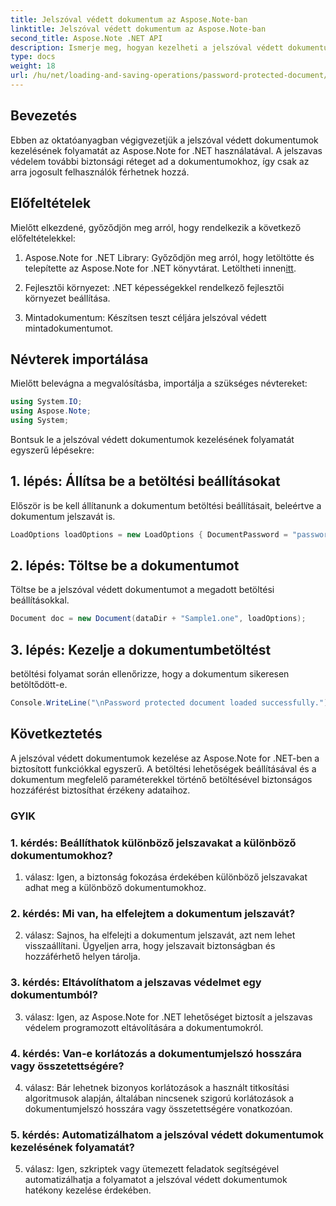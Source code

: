 ```yaml
---
title: Jelszóval védett dokumentum az Aspose.Note-ban
linktitle: Jelszóval védett dokumentum az Aspose.Note-ban
second_title: Aspose.Note .NET API
description: Ismerje meg, hogyan kezelheti a jelszóval védett dokumentumokat az Aspose.Note for .NET használatával. Könnyedén védheti bizalmas adatait.
type: docs
weight: 18
url: /hu/net/loading-and-saving-operations/password-protected-document/
---
```

## Bevezetés

Ebben az oktatóanyagban végigvezetjük a jelszóval védett dokumentumok kezelésének folyamatát az Aspose.Note for .NET használatával. A jelszavas védelem további biztonsági réteget ad a dokumentumokhoz, így csak az arra jogosult felhasználók férhetnek hozzá.

## Előfeltételek

Mielőtt elkezdené, győződjön meg arról, hogy rendelkezik a következő előfeltételekkel:

1.  Aspose.Note for .NET Library: Győződjön meg arról, hogy letöltötte és telepítette az Aspose.Note for .NET könyvtárat. Letöltheti innen[itt](https://releases.aspose.com/note/net/).

2. Fejlesztői környezet: .NET képességekkel rendelkező fejlesztői környezet beállítása.

3. Mintadokumentum: Készítsen teszt céljára jelszóval védett mintadokumentumot.

## Névterek importálása

Mielőtt belevágna a megvalósításba, importálja a szükséges névtereket:

```csharp
using System.IO;
using Aspose.Note;
using System;
```

Bontsuk le a jelszóval védett dokumentumok kezelésének folyamatát egyszerű lépésekre:

## 1. lépés: Állítsa be a betöltési beállításokat

Először is be kell állítanunk a dokumentum betöltési beállításait, beleértve a dokumentum jelszavát is.

```csharp
LoadOptions loadOptions = new LoadOptions { DocumentPassword = "password" };
```

## 2. lépés: Töltse be a dokumentumot

Töltse be a jelszóval védett dokumentumot a megadott betöltési beállításokkal.

```csharp
Document doc = new Document(dataDir + "Sample1.one", loadOptions);
```

## 3. lépés: Kezelje a dokumentumbetöltést

betöltési folyamat során ellenőrizze, hogy a dokumentum sikeresen betöltődött-e.

```csharp
Console.WriteLine("\nPassword protected document loaded successfully.");
```

## Következtetés

A jelszóval védett dokumentumok kezelése az Aspose.Note for .NET-ben a biztosított funkciókkal egyszerű. A betöltési lehetőségek beállításával és a dokumentum megfelelő paraméterekkel történő betöltésével biztonságos hozzáférést biztosíthat érzékeny adataihoz.

### GYIK

### 1. kérdés: Beállíthatok különböző jelszavakat a különböző dokumentumokhoz?

1. válasz: Igen, a biztonság fokozása érdekében különböző jelszavakat adhat meg a különböző dokumentumokhoz.

### 2. kérdés: Mi van, ha elfelejtem a dokumentum jelszavát?

2. válasz: Sajnos, ha elfelejti a dokumentum jelszavát, azt nem lehet visszaállítani. Ügyeljen arra, hogy jelszavait biztonságban és hozzáférhető helyen tárolja.

### 3. kérdés: Eltávolíthatom a jelszavas védelmet egy dokumentumból?

3. válasz: Igen, az Aspose.Note for .NET lehetőséget biztosít a jelszavas védelem programozott eltávolítására a dokumentumokról.

### 4. kérdés: Van-e korlátozás a dokumentumjelszó hosszára vagy összetettségére?

4. válasz: Bár lehetnek bizonyos korlátozások a használt titkosítási algoritmusok alapján, általában nincsenek szigorú korlátozások a dokumentumjelszó hosszára vagy összetettségére vonatkozóan.

### 5. kérdés: Automatizálhatom a jelszóval védett dokumentumok kezelésének folyamatát?

5. válasz: Igen, szkriptek vagy ütemezett feladatok segítségével automatizálhatja a folyamatot a jelszóval védett dokumentumok hatékony kezelése érdekében.
